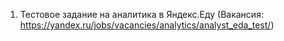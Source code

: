 1. Тестовое задание на аналитика в Яндекс.Еду (Вакансия: https://yandex.ru/jobs/vacancies/analytics/analyst_eda_test/)
